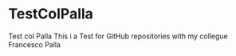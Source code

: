 # TestColPalla
Test col Palla
This i a Test for GitHub repositories with my collegue Francesco Palla
